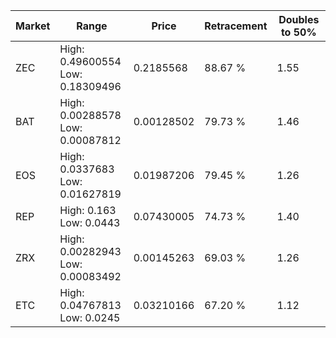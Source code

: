 | Market | Range | Price| Retracement | Doubles to 50% |
| --- | --- | --- | --- | --- |
| ZEC | High: 0.49600554<br />Low: 0.18309496 | 0.2185568 | 88.67 % | 1.55 |
| BAT | High: 0.00288578<br />Low: 0.00087812 | 0.00128502 | 79.73 % | 1.46 |
| EOS | High: 0.0337683<br />Low: 0.01627819 | 0.01987206 | 79.45 % | 1.26 |
| REP | High: 0.163<br />Low: 0.0443 | 0.07430005 | 74.73 % | 1.40 |
| ZRX | High: 0.00282943<br />Low: 0.00083492 | 0.00145263 | 69.03 % | 1.26 |
| ETC | High: 0.04767813<br />Low: 0.0245 | 0.03210166 | 67.20 % | 1.12 |
